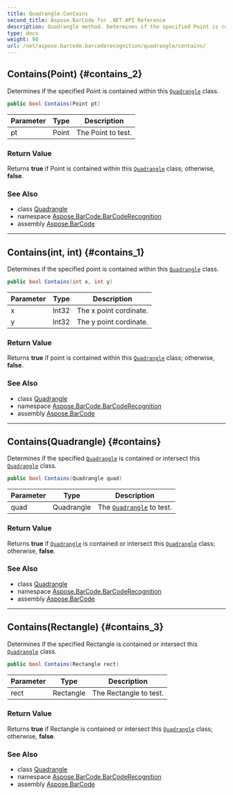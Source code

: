 ```yaml
---
title: Quadrangle.Contains
second_title: Aspose.BarCode for .NET API Reference
description: Quadrangle method. Determines if the specified Point is contained within this Quadrangle class
type: docs
weight: 90
url: /net/aspose.barcode.barcoderecognition/quadrangle/contains/
---
```

## Contains(Point) {#contains_2}

Determines if the specified Point is contained within this [`Quadrangle`](../) class.

```csharp
public bool Contains(Point pt)
```

| Parameter | Type | Description |
| --- | --- | --- |
| pt | Point | The Point to test. |

### Return Value

Returns **true** if Point is contained within this [`Quadrangle`](../) class; otherwise, **false**.

### See Also

* class [Quadrangle](../)
* namespace [Aspose.BarCode.BarCodeRecognition](../../quadrangle/)
* assembly [Aspose.BarCode](../../../)

---

## Contains(int, int) {#contains_1}

Determines if the specified point is contained within this [`Quadrangle`](../) class.

```csharp
public bool Contains(int x, int y)
```

| Parameter | Type | Description |
| --- | --- | --- |
| x | Int32 | The x point cordinate. |
| y | Int32 | The y point cordinate. |

### Return Value

Returns **true** if point is contained within this [`Quadrangle`](../) class; otherwise, **false**.

### See Also

* class [Quadrangle](../)
* namespace [Aspose.BarCode.BarCodeRecognition](../../quadrangle/)
* assembly [Aspose.BarCode](../../../)

---

## Contains(Quadrangle) {#contains}

Determines if the specified [`Quadrangle`](../) is contained or intersect this [`Quadrangle`](../) class.

```csharp
public bool Contains(Quadrangle quad)
```

| Parameter | Type | Description |
| --- | --- | --- |
| quad | Quadrangle | The [`Quadrangle`](../) to test. |

### Return Value

Returns **true** if [`Quadrangle`](../) is contained or intersect this [`Quadrangle`](../) class; otherwise, **false**.

### See Also

* class [Quadrangle](../)
* namespace [Aspose.BarCode.BarCodeRecognition](../../quadrangle/)
* assembly [Aspose.BarCode](../../../)

---

## Contains(Rectangle) {#contains_3}

Determines if the specified Rectangle is contained or intersect this [`Quadrangle`](../) class.

```csharp
public bool Contains(Rectangle rect)
```

| Parameter | Type | Description |
| --- | --- | --- |
| rect | Rectangle | The Rectangle to test. |

### Return Value

Returns **true** if Rectangle is contained or intersect this [`Quadrangle`](../) class; otherwise, **false**.

### See Also

* class [Quadrangle](../)
* namespace [Aspose.BarCode.BarCodeRecognition](../../quadrangle/)
* assembly [Aspose.BarCode](../../../)


